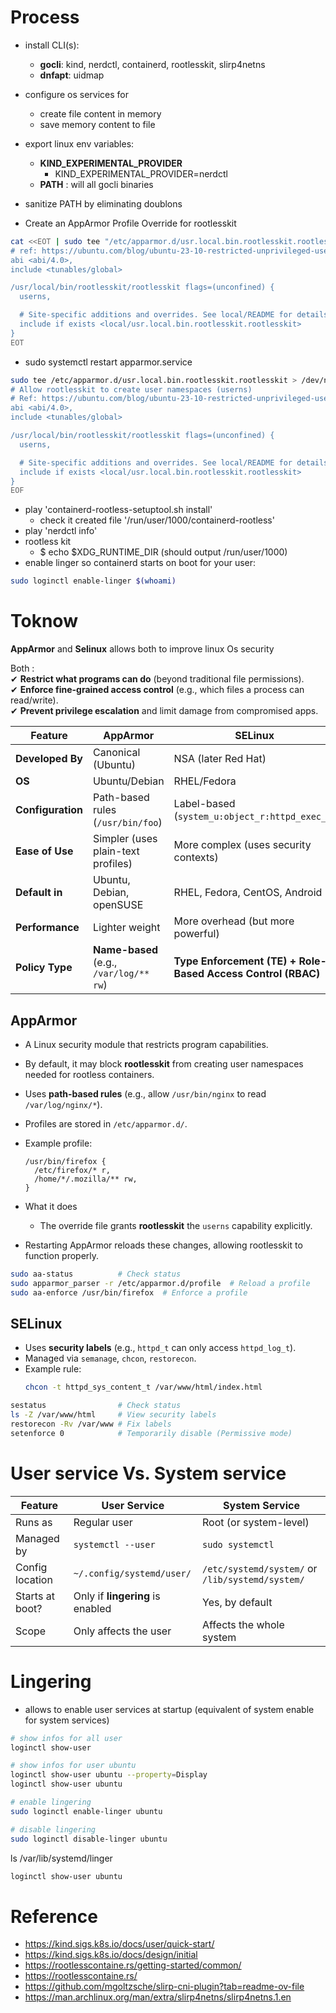 # Process
- install CLI(s):
  - **gocli**: kind, nerdctl, containerd, rootlesskit, slirp4netns
  - **dnfapt**: uidmap
- configure os services for
  - create file content in memory
  - save memory content to file
- export linux env variables:
  - **KIND_EXPERIMENTAL_PROVIDER**
    - KIND_EXPERIMENTAL_PROVIDER=nerdctl
  - **PATH** : will all gocli binaries
- sanitize PATH by eliminating doublons

-  Create an AppArmor Profile Override for rootlesskit
```bash
cat <<EOT | sudo tee "/etc/apparmor.d/usr.local.bin.rootlesskit.rootlesskit"
# ref: https://ubuntu.com/blog/ubuntu-23-10-restricted-unprivileged-user-namespaces
abi <abi/4.0>,
include <tunables/global>

/usr/local/bin/rootlesskit/rootlesskit flags=(unconfined) {
  userns,

  # Site-specific additions and overrides. See local/README for details.
  include if exists <local/usr.local.bin.rootlesskit.rootlesskit>
}
EOT
```
- sudo systemctl restart apparmor.service

```bash
sudo tee /etc/apparmor.d/usr.local.bin.rootlesskit.rootlesskit > /dev/null <<EOF
# Allow rootlesskit to create user namespaces (userns)
# Ref: https://ubuntu.com/blog/ubuntu-23-10-restricted-unprivileged-user-namespaces
abi <abi/4.0>,
include <tunables/global>

/usr/local/bin/rootlesskit/rootlesskit flags=(unconfined) {
  userns,

  # Site-specific additions and overrides. See local/README for details.
  include if exists <local/usr.local.bin.rootlesskit.rootlesskit>
}
EOF

```
- play 'containerd-rootless-setuptool.sh install'
	- check it created file '/run/user/1000/containerd-rootless'
- play 'nerdctl info'
- rootless kit
  - $ echo $XDG_RUNTIME_DIR (should output /run/user/1000)
- enable linger so containerd starts on boot for your user:
```bash
sudo loginctl enable-linger $(whoami)
```
	



# Toknow
**AppArmor** and **Selinux** allows both to improve linux Os security

Both :  
✔ **Restrict what programs can do** (beyond traditional file permissions).  
✔ **Enforce fine-grained access control** (e.g., which files a process can read/write).  
✔ **Prevent privilege escalation** and limit damage from compromised apps.  



| Feature          | **AppArmor** | **SELinux** |
|-----------------|------------|------------|
| **Developed By** | Canonical (Ubuntu) | NSA (later Red Hat) |
| **OS** | Ubuntu/Debian | RHEL/Fedora |
| **Configuration** | Path-based rules (`/usr/bin/foo`) | Label-based (`system_u:object_r:httpd_exec_t`) |
| **Ease of Use** | Simpler (uses plain-text profiles) | More complex (uses security contexts) |
| **Default in**  | Ubuntu, Debian, openSUSE | RHEL, Fedora, CentOS, Android |
| **Performance** | Lighter weight | More overhead (but more powerful) |
| **Policy Type** | **Name-based** (e.g., `/var/log/** rw`) | **Type Enforcement (TE) + Role-Based Access Control (RBAC)** |

## AppArmor
- A Linux security module that restricts program capabilities.
- By default, it may block **rootlesskit** from creating user namespaces needed for rootless containers.
- Uses **path-based rules** (e.g., allow `/usr/bin/nginx` to read `/var/log/nginx/*`).  
- Profiles are stored in `/etc/apparmor.d/`.  
- Example profile:  
  ```apparmor
  /usr/bin/firefox {
    /etc/firefox/* r,
    /home/*/.mozilla/** rw,
  }
  ```

- What it does
  * The override file grants **rootlesskit** the `userns` capability explicitly.

- Restarting AppArmor reloads these changes, allowing rootlesskit to function properly.


```bash
sudo aa-status          # Check status
sudo apparmor_parser -r /etc/apparmor.d/profile  # Reload a profile
sudo aa-enforce /usr/bin/firefox  # Enforce a profile
```


## SELinux
- Uses **security labels** (e.g., `httpd_t` can only access `httpd_log_t`).  
- Managed via `semanage`, `chcon`, `restorecon`.  
- Example rule:  
  ```bash
  chcon -t httpd_sys_content_t /var/www/html/index.html
  ```

```bash
sestatus                # Check status
ls -Z /var/www/html     # View security labels
restorecon -Rv /var/www # Fix labels
setenforce 0            # Temporarily disable (Permissive mode)
```

# User service Vs. System service

| Feature| User Service | System Service |
| -| - | - |
| Runs as         | Regular user                     | Root (or system-level)                           |
| Managed by      | `systemctl --user`               | `sudo systemctl`                                 |
| Config location | `~/.config/systemd/user/`        | `/etc/systemd/system/` or `/lib/systemd/system/` |
| Starts at boot? | Only if **lingering** is enabled | Yes, by default                                  |
| Scope           | Only affects the user            | Affects the whole system                         |


# Lingering
- allows to enable user services at startup (equivalent of system enable for system services)

```bash
# show infos for all user
loginctl show-user 

# show infos for user ubuntu
loginctl show-user ubuntu --property=Display
loginctl show-user ubuntu

# enable lingering
sudo loginctl enable-linger ubuntu

# disable lingering
sudo loginctl disable-linger ubuntu
```
ls /var/lib/systemd/linger
```bash
loginctl show-user ubuntu
```


# Reference
- https://kind.sigs.k8s.io/docs/user/quick-start/
- https://kind.sigs.k8s.io/docs/design/initial
- https://rootlesscontaine.rs/getting-started/common/
- https://rootlesscontaine.rs/
- https://github.com/mgoltzsche/slirp-cni-plugin?tab=readme-ov-file
- https://man.archlinux.org/man/extra/slirp4netns/slirp4netns.1.en